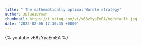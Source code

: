 ```yaml
---
title: " The mathematically optimal Wordle strategy"
author: 3Blue1Brown
thumbnail: https://i.ytimg.com/vi/v68zYyaEmEA/mqdefault.jpg
date: '2022-02-06 17:30:35 +0000'
---
```


{% youtube v68zYyaEmEA %}